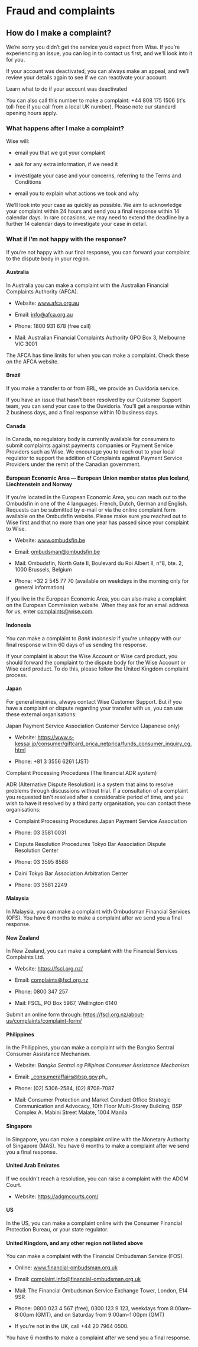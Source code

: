 # Fraud and complaints  
## How do I make a complaint?  
We’re sorry you didn’t get the service you’d expect from Wise. If you’re experiencing an issue, you can log in to contact us first, and we'll look into it for you.

If your account was deactivated, you can always make an appeal, and we’ll review your details again to see if we can reactivate your account. 

Learn what to do if your account was deactivated

You can also call this number to make a complaint: +44 808 175 1506 (it's toll-free if you call from a local UK number). Please note our standard opening hours apply.

### What happens after I make a complaint?

Wise will:

  * email you that we got your complaint

  * ask for any extra information, if we need it

  * investigate your case and your concerns, referring to the Terms and Conditions

  * email you to explain what actions we took and why




We’ll look into your case as quickly as possible. We aim to acknowledge your complaint within 24 hours and send you a final response within 14 calendar days. In rare occasions, we may need to extend the deadline by a further 14 calendar days to investigate your case in detail.

### What if I’m not happy with the response?

If you’re not happy with our final response, you can forward your complaint to the dispute body in your region.

####  **Australia**

In Australia you can make a complaint with the Australian Financial Complaints Authority (AFCA).

  * Website: www.afca.org.au

  * Email: info@afca.org.au

  * Phone: 1800 931 678 (free call)

  * Mail: Australian Financial Complaints Authority GPO Box 3, Melbourne VIC 3001




The AFCA has time limits for when you can make a complaint. Check these on the AFCA website.

####  **Brazil**

If you make a transfer to or from BRL, we provide an Ouvidoria service.

If you have an issue that hasn’t been resolved by our Customer Support team, you can send your case to the Ouvidoria. You’ll get a response within 2 business days, and a final response within 10 business days.

####  **Canada**

In Canada, no regulatory body is currently available for consumers to submit complaints against payments companies or Payment Service Providers such as Wise. We encourage you to reach out to your local regulator to support the addition of Complaints against Payment Service Providers under the remit of the Canadian government.

####  **European Economic Area** — **European Union member states plus Iceland, Liechtenstein and Norway**

If you’re located in the European Economic Area, you can reach out to the Ombudsfin in one of the 4 languages: French, Dutch, German and English. Requests can be submitted by e-mail or via the online complaint form available on the Ombudsfin website. Please make sure you reached out to Wise first and that no more than one year has passed since your complaint to Wise.

  * Website: www.ombudsfin.be

  * Email: ombudsman@ombudsfin.be

  * Mail: Ombudsfin, North Gate II, Boulevard du Roi Albert II, n°8, bte. 2, 1000 Brussels, Belgium

  * Phone: +32 2 545 77 70 (available on weekdays in the morning only for general information)




If you live in the European Economic Area, you can also make a complaint on the European Commission website. When they ask for an email address for us, enter complaints@wise.com.

####  **Indonesia**

You can make a complaint to _Bank Indonesia_ if you're unhappy with our final response within 60 days of us sending the response.

If your complaint is about the Wise Account or Wise card product, you should forward the complaint to the dispute body for the Wise Account or Wise card product. To do this, please follow the United Kingdom complaint process.

####  **Japan**

For general inquiries, always contact Wise Customer Support. But if you have a complaint or dispute regarding your transfer with us, you can use these external organisations:

Japan Payment Service Association Customer Service (Japanese only)

  * Website: https://www.s-kessai.jp/consumer/giftcard_prica_netprica/funds_consumer_inquiry_cg.html

  * Phone: +81 3 3556 6261 (JST)




Complaint Processing Procedures (The financial ADR system)

ADR (Alternative Dispute Resolution) is a system that aims to resolve problems through discussions without trial. If a consultation of a complaint you requested isn't resolved after a considerable period of time, and you wish to have it resolved by a third party organisation, you can contact these organisations:

  * Complaint Processing Procedures Japan Payment Service Association

  * Phone: 03 3581 0031

  * Dispute Resolution Procedures Tokyo Bar Association Dispute Resolution Center

  * Phone: 03 3595 8588

  * Daini Tokyo Bar Association Arbitration Center

  * Phone: 03 3581 2249




####  **Malaysia**

In Malaysia, you can make a complaint with Ombudsman Financial Services (OFS). You have 6 months to make a complaint after we send you a final response.

####  **New Zealand**

In New Zealand, you can make a complaint with the Financial Services Complaints Ltd.

  * Website: https://fscl.org.nz/

  * Email: complaints@fscl.org.nz

  * Phone: 0800 347 257

  * Mail: FSCL, PO Box 5967, Wellington 6140




Submit an online form through: https://fscl.org.nz/about-us/complaints/complaint-form/

#### **Philippines**

In the Philippines, you can make a complaint with the Bangko Sentral Consumer Assistance Mechanism.

  * Website: _Bangko Sentral ng Pilipinas Consumer Assistance Mechanism_

  * Email: _consumeraffairs@bsp.gov.ph_

  * Phone: (02) 5306-2584, (02) 8708-7087

  * Mail: Consumer Protection and Market Conduct Office Strategic Communication and Advocacy, 10th Floor Multi-Storey Building, BSP Complex A. Mabini Street Malate, 1004 Manila




####  **Singapore**

In Singapore, you can make a complaint online with the Monetary Authority of Singapore (MAS). You have 6 months to make a complaint after we send you a final response.

####  **United Arab Emirates**

If we couldn't reach a resolution, you can raise a complaint with the ADGM Court.

  * Website: https://adgmcourts.com/




####  **US**

In the US, you can make a complaint online with the Consumer Financial Protection Bureau, or your state regulator.

####  **United Kingdom, and any other region not listed above**

You can make a complaint with the Financial Ombudsman Service (FOS).

  * Online: www.financial-ombudsman.org.uk

  * Email: complaint.info@financial-ombudsman.org.uk

  * Mail: The Financial Ombudsman Service Exchange Tower, London, E14 9SR

  * Phone: 0800 023 4 567 (free), 0300 123 9 123, weekdays from 8:00am–8:00pm (GMT), and on Saturday from 9:00am–1:00pm (GMT)

  * If you’re not in the UK, call +44 20 7964 0500.




You have 6 months to make a complaint after we send you a final response.